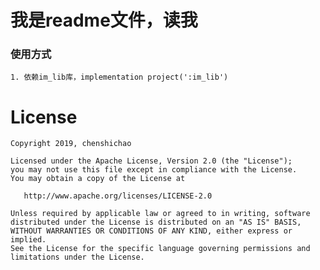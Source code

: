 # 我是readme文件，读我  
### 使用方式
```
1. 依赖im_lib库，implementation project(':im_lib')
```


# License


    Copyright 2019, chenshichao       
  
    Licensed under the Apache License, Version 2.0 (the "License");
    you may not use this file except in compliance with the License.
    You may obtain a copy of the License at 
 
       http://www.apache.org/licenses/LICENSE-2.0 

    Unless required by applicable law or agreed to in writing, software
    distributed under the License is distributed on an "AS IS" BASIS,
    WITHOUT WARRANTIES OR CONDITIONS OF ANY KIND, either express or implied.
    See the License for the specific language governing permissions and
    limitations under the License.

